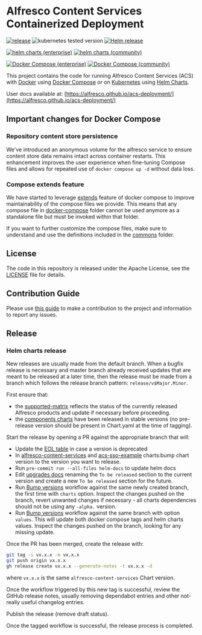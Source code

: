 # Alfresco Content Services Containerized Deployment

[![release](https://img.shields.io/github/v/release/Alfresco/acs-deployment?display_name=release)](https://github.com/Alfresco/acs-deployment/releases/latest)
![kubernetes tested version](https://img.shields.io/badge/k8s%20version-v1.31-blue)
[![Helm release](https://github.com/Alfresco/acs-deployment/actions/workflows/helm-release.yml/badge.svg)](https://github.com/Alfresco/acs-deployment/actions/workflows/helm-release.yml)

[![helm charts (enterprise)](https://github.com/Alfresco/acs-deployment/actions/workflows/helm-enterprise.yml/badge.svg)](https://github.com/Alfresco/acs-deployment/actions/workflows/helm-enterprise.yml)
[![helm charts (community)](https://github.com/Alfresco/acs-deployment/actions/workflows/helm-community.yml/badge.svg)](https://github.com/Alfresco/acs-deployment/actions/workflows/helm-community.yml)

[![Docker Compose (enterprise)](https://github.com/Alfresco/acs-deployment/actions/workflows/docker-compose-enterprise.yml/badge.svg)](https://github.com/Alfresco/acs-deployment/actions/workflows/docker-compose-enterprise.yml)
[![Docker Compose (community)](https://github.com/Alfresco/acs-deployment/actions/workflows/docker-compose-community.yml/badge.svg)](https://github.com/Alfresco/acs-deployment/actions/workflows/docker-compose-community.yml)

This project contains the code for running Alfresco Content Services (ACS) with
[Docker](https://docs.docker.com/get-started) using [Docker
Compose](https://docs.docker.com/compose) or on
[Kubernetes](https://kubernetes.io) using [Helm Charts](https://helm.sh).

User docs available at: [https://alfresco.github.io/acs-deployment/](https://alfresco.github.io/acs-deployment/)

## Important changes for Docker Compose

### Repository content store persistence

We've introduced an anonymous volume for the alfresco service to ensure content
store data remains intact across container restarts. This enhancement improves
the user experience when fine-tuning Compose files and allows for repeated use
of `docker compose up -d` without data loss.

### Compose extends feature

We have started to leverage
[extends](https://docs.docker.com/compose/how-tos/multiple-compose-files/extends/)
feature of docker compose to improve maintainability of the compose files we
provide. This means that any compose file in
[docker-compose](https://github.com/Alfresco/acs-deployment/tree/master/docker-compose)
folder cannot be used anymore as a standalone file but must be invoked within
that folder.

If you want to further customize the compose files, make sure to understand and
use the definitions included in the
[commons](https://github.com/Alfresco/acs-deployment/tree/master/docker-compose/commons)
folder.

## License

The code in this repository is released under the Apache License, see the [LICENSE](./LICENSE) file for details.

## Contribution Guide

Please use [this guide](CONTRIBUTING.md) to make a contribution to the project and information to report any issues.

## Release

### Helm charts release

New releases are usually made from the default branch. When a bugfix release is
necessary and master branch already received updates that are meant to be
released at a later time, then the release must be made from a branch which
follows the release branch pattern: `release/v$Major.Minor`.

First ensure that:

* the
  [supported-matrix](https://github.com/Alfresco/alfresco-updatecli/blob/master/deployments/values/supported-matrix.yaml)
  reflects the status of the currently released Alfresco products and update if
  necessary before proceeding.
* the [components charts](https://github.com/Alfresco/alfresco-helm-charts) have
  been released in stable versions (no pre-release version should be present in
  Chart.yaml at the time of tagging).

Start the release by opening a PR against the appropriate branch that will:

* Update the [EOL table](docs/index.md#acs-end-of-lifed-versions) in case a version is deprecated
* In [alfresco-content-services](helm/alfresco-content-services/Chart.yaml) and
  [acs-sso-example](helm/acs-sso-example/Chart.yaml) charts:bump chart version
  to the version you want to release.
* Run `pre-commit run --all-files helm-docs` to update helm docs
* Edit [upgrades docs](docs/helm/upgrades.md) renaming the `To be released`
  section to the current version and create a new `To be released` section for
  the future.
* Run [Bump versions][1] workflow against the same newly created branch, the
  first time with `charts` option. Inspect the changes pushed on the branch,
  revert unwanted changes if necessary - all charts dependencies should not be
  using any `-alpha.` version.
* Run [Bump versions][1] workflow against the same branch with option `values`.
  This will update both docker compose tags and helm charts values.
  Inspect the changes pushed on the branch, looking for any missing update.

[1]: https://github.com/Alfresco/acs-deployment/actions/workflows/bumpVersions.yml

Once the PR has been merged, create the release with:

```sh
git tag -s vx.x.x -m vx.x.x
git push origin vx.x.x
gh release create vx.x.x --generate-notes -t vx.x.x -d
```

where `vx.x.x` is the same `alfresco-content-services` Chart version.

Once the workflow triggered by this new tag is successful, review the GitHub release notes, usually
removing dependabot entries and other not-really useful changelog entries.

Publish the release (remove draft status).

Once the tagged workflow is successful, the release process is completed.
